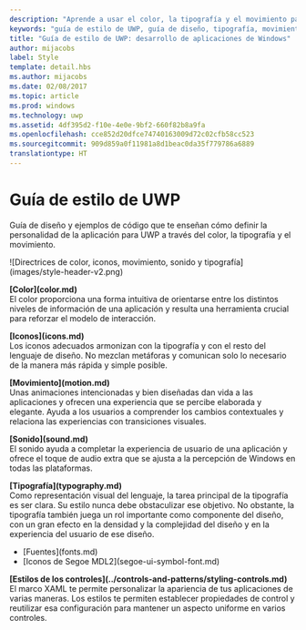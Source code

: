 ```yaml
---
description: "Aprende a usar el color, la tipografía y el movimiento para definir la personalidad de tu aplicación para UWP con la guía de estilo para la UWP del Centro de desarrollo de Windows."
keywords: "guía de estilo de UWP, guía de diseño, tipografía, movimiento, sonido, movimiento, desarrollo de aplicaciones"
title: "Guía de estilo de UWP: desarrollo de aplicaciones de Windows"
author: mijacobs
label: Style
template: detail.hbs
ms.author: mijacobs
ms.date: 02/08/2017
ms.topic: article
ms.prod: windows
ms.technology: uwp
ms.assetid: 4df395d2-f10e-4e0e-9bf2-660f82b8a9fa
ms.openlocfilehash: cce852d20dfce74740163009d72c02cfb58cc523
ms.sourcegitcommit: 909d859a0f11981a8d1beac0da35f779786a6889
translationtype: HT
---
```

# <a name="uwp-style-guide"></a>Guía de estilo de UWP

<link rel="stylesheet" href="https://az835927.vo.msecnd.net/sites/uwp/Resources/css/custom.css"> 

<div class="side-by-side">
<div class="side-by-side-content">
  <div class="side-by-side-content-left">
  <p>Guía de diseño y ejemplos de código que te enseñan cómo definir la personalidad de la aplicación para UWP a través del color, la tipografía y el movimiento.</p>
  </div>
  <div class="side-by-side-content-right">
    ![Directrices de color, iconos, movimiento, sonido y tipografía](images/style-header-v2.png)
  </div>
</div>
</div>


<div class="side-by-side">
<div class="side-by-side-content">
  <div class="side-by-side-content-left">
   <p><b>[Color](color.md)</b><br/>
El color proporciona una forma intuitiva de orientarse entre los distintos niveles de información de una aplicación y resulta una herramienta crucial para reforzar el modelo de interacción.</p>
  </div>
  <div class="side-by-side-content-right">
   <p><b>[Iconos](icons.md)</b><br/>
Los iconos adecuados armonizan con la tipografía y con el resto del lenguaje de diseño. No mezclan metáforas y comunican solo lo necesario de la manera más rápida y simple posible.</p>
  </div>
</div>
</div>

<div class="side-by-side">
<div class="side-by-side-content">
  <div class="side-by-side-content-left">
   <p><b>[Movimiento](motion.md)</b><br/>
Unas animaciones intencionadas y bien diseñadas dan vida a las aplicaciones y ofrecen una experiencia que se percibe elaborada y elegante. Ayuda a los usuarios a comprender los cambios contextuales y relaciona las experiencias con transiciones visuales.</p>
  </div>
  <div class="side-by-side-content-right">
   <p><b>[Sonido](sound.md)</b><br/>
El sonido ayuda a completar la experiencia de usuario de una aplicación y ofrece el toque de audio extra que se ajusta a la percepción de Windows en todas las plataformas.</p>
  </div>
</div>
</div>

<div class="side-by-side">
<div class="side-by-side-content">
  <div class="side-by-side-content-left">
   <p><b>[Tipografía](typography.md)</b><br/>
Como representación visual del lenguaje, la tarea principal de la tipografía es ser clara. Su estilo nunca debe obstaculizar ese objetivo. No obstante, la tipografía también juega un rol importante como componente del diseño, con un gran efecto en la densidad y la complejidad del diseño y en la experiencia del usuario de ese diseño.</p>
   <div class="uwpd-no-bullet-list">
   <ul>
    <li>[Fuentes](fonts.md)</li>
    <li>[Iconos de Segoe MDL2](segoe-ui-symbol-font.md)</li>
   </ul>
   </div>
  </div>
  
  
  <div class="side-by-side-content-right">
   <p><b>[Estilos de los controles](../controls-and-patterns/styling-controls.md)</b><br/>
El marco XAML te permite personalizar la apariencia de tus aplicaciones de varias maneras. Los estilos te permiten establecer propiedades de control y reutilizar esa configuración para mantener un aspecto uniforme en varios controles.</p>
  </div>
</div>
</div>


